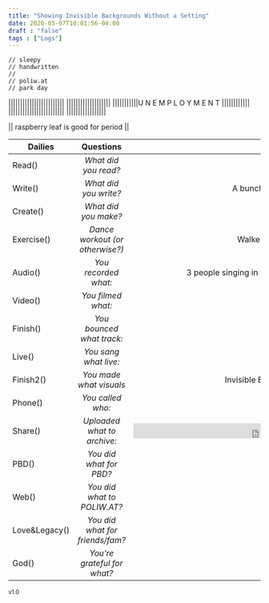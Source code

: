 ```yaml
---
title: "Showing Invisible Backgrounds Without a Setting"
date: 2020-05-07T10:01:56-04:00
draft : "false"
tags : ["Logs"]
---
```


```
// sleepy
// handwritten
//
// poliw.at
// park day

```
<!--more-->

||||||||||||||||||||||||    |||||||||||||||||||
|||||||||||U N E M P L O Y M E N T ||||||||||||
||||||||||||||||||||||||      |||||||||||||||||

|| raspberry leaf is good for period ||

| Dailies        | Questions           | Answers  |
| ------------- |:-------------:| -----:|
| Read()      | *What did you read?* | Zizek on Violence |
| Write()      | *What did you write?*      |   A bunch of dailies notes, and a freewrite |
| Create() | *What did you make?*      |    AJ Video for self |
| Exercise() | *Dance workout (or otherwise?)*      |    Walked a lot around the park by myself |
| Audio() | *You recorded what:*      |    3 people singing in the tunnel at the park for an hour |
| Video() | *You filmed what:*      |    random shit in the park |
| Finish() | *You bounced what track:*      |    Pleasure where is it .wav |
| Live() | *You sang what live:*      |    My Gifts to Maureen |
| Finish2() | *You made what visuals*      |    Invisible Backgrounds without setting.mov |
| Phone() | *You called who:*      |    Mom |
| Share() | *Uploaded what to archive:*      |    <iframe src="https://archive.org/embed/pleasure-where-is-it-freewrite" width="500" height="30" frameborder="0" webkitallowfullscreen="true" mozallowfullscreen="true" allowfullscreen></iframe> |
| PBD() | *You did what for PBD?*      |    X |
| Web() | *You did what to POLIW.AT?*      |    This |
| Love&Legacy() | *You did what for friends/fam?*      |    Dishes |
| God() | *You're grateful for what?*      |    Mom |
<sub>v1.0</sub>
